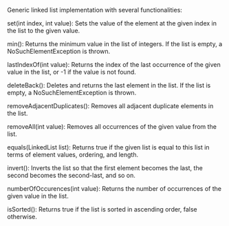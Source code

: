 Generic linked list implementation with several functionalities:

   set(int index, int value): Sets the value of the element at the given index in the list to the given value.

   min(): Returns the minimum value in the list of integers. If the list is empty, a NoSuchElementException is thrown.

   lastIndexOf(int value): Returns the index of the last occurrence of the given value in the list, or -1 if the value is not found.
    
   deleteBack(): Deletes and returns the last element in the list. If the list is empty, a NoSuchElementException is thrown.

   removeAdjacentDuplicates(): Removes all adjacent duplicate elements in the list.

   removeAll(int value): Removes all occurrences of the given value from the list.

   equals(LinkedList list): Returns true if the given list is equal to this list in terms of element values, ordering, and length.

   invert(): Inverts the list so that the first element becomes the last, the second becomes the second-last, and so on.

   numberOfOccurences(int value): Returns the number of occurrences of the given value in the list.

   isSorted(): Returns true if the list is sorted in ascending order, false otherwise.
